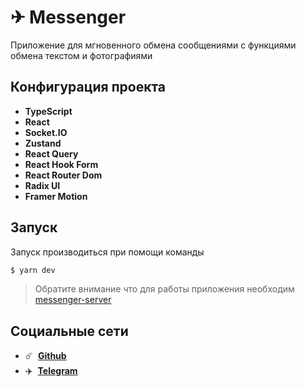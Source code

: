 # ✈ Messenger

Приложение для мгновенного обмена сообщениями с функциями обмена текстом и фотографиями

## Конфигурация проекта

- **TypeScript**
- **React**
- **Socket.IO**
- **Zustand**
- **React Query**
- **React Hook Form**
- **React Router Dom**
- **Radix UI**
- **Framer Motion**

## Запуск

Запуск производиться при помощи команды

```bash
$ yarn dev
```

> Обратите внимание что для работы приложения необходим [messenger-server](https://github.com/str0yka/messenger-server)

## Социальные сети

- :comet: &nbsp;**[Github](https://github.com/str0yka)**
- :airplane: &nbsp;**[Telegram](https://t.me/stroykov)**
